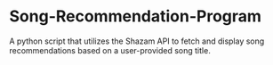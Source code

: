 # Song-Recommendation-Program
A python script that utilizes the Shazam API to fetch and display song recommendations based on a user-provided song title.
